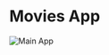 # Movies App

![Main App](https://user-images.githubusercontent.com/1881636/128435042-7ca6446d-cb58-4a99-ab6f-28423a34fe4b.png)

